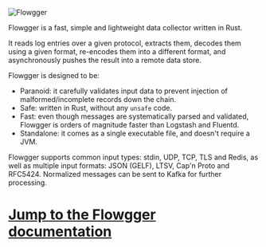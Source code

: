 
![Flowgger](https://raw.github.com/jedisct1/flowgger/master/flowgger.png)

Flowgger is a fast, simple and lightweight data collector written in Rust.

It reads log entries over a given protocol, extracts them, decodes them using a
given format, re-encodes them into a different format, and asynchronously pushes
the result into a remote data store.

Flowgger is designed to be:
- Paranoid: it carefully validates input data to prevent injection of
malformed/incomplete records down the chain.
- Safe: written in Rust, without any `unsafe` code.
- Fast: even though messages are systematically parsed and validated, Flowgger
is orders of magnitude faster than Logstash and Fluentd.
- Standalone: it comes as a single executable file, and doesn't require a JVM.

Flowgger supports common input types: stdin, UDP, TCP, TLS and Redis, as well as
multiple input formats: JSON (GELF), LTSV, Cap'n Proto and RFC5424. Normalized messages can
be sent to Kafka for further processing.

# [Jump to the Flowgger documentation](https://github.com/jedisct1/flowgger/wiki)
